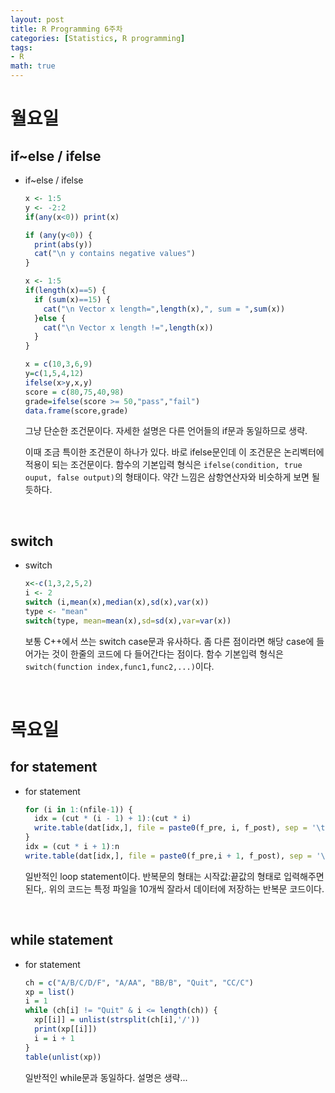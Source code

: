 ```yaml
---
layout: post
title: R Programming 6주차
categories: [Statistics, R programming]
tags:
- R
math: true
---
```

 


# 월요일
## if~else / ifelse
* if~else / ifelse
    ```R
    x <- 1:5
    y <- -2:2
    if(any(x<0)) print(x)

    if (any(y<0)) {
      print(abs(y))
      cat("\n y contains negative values")
    }

    x <- 1:5
    if(length(x)==5) {
      if (sum(x)==15) {
        cat("\n Vector x length=",length(x),", sum = ",sum(x))
      }else {
        cat("\n Vector x length !=",length(x))
      }
    }

    x = c(10,3,6,9)
    y=c(1,5,4,12)
    ifelse(x>y,x,y)
    score = c(80,75,40,98)
    grade=ifelse(score >= 50,"pass","fail")
    data.frame(score,grade)
    ```
    그냥 단순한 조건문이다. 자세한 설명은 다른 언어들의 if문과 동일하므로 생략.

    이때 조금 특이한 조건문이 하나가 있다. 바로 ifelse문인데 이 조건문은 논리벡터에 적용이 되는 조건문이다.
    함수의 기본입력 형식은 ```ifelse(condition, true ouput, false output)```의 형태이다.
    약간 느낌은 삼항연산자와 비슷하게 보면 될 듯하다.
<br>

## switch
* switch
    ```R
    x<-c(1,3,2,5,2)
    i <- 2
    switch (i,mean(x),median(x),sd(x),var(x))
    type <- "mean"
    switch(type, mean=mean(x),sd=sd(x),var=var(x))
    ```
    보통 C++에서 쓰는 switch case문과 유사하다. 좀 다른 점이라면 해당 case에 들어가는 것이 한줄의 코드에 다 들어간다는 점이다.
    함수 기본입력 형식은 ```switch(function index,func1,func2,...)```이다.
<br>

# 목요일
## for statement
* for statement
    ```R
    for (i in 1:(nfile-1)) {
      idx = (cut * (i - 1) + 1):(cut * i)
      write.table(dat[idx,], file = paste0(f_pre, i, f_post), sep = '\t')
    }
    idx = (cut * i + 1):n
    write.table(dat[idx,], file = paste0(f_pre,i + 1, f_post), sep = '\t')
    ```
    일반적인 loop statement이다. 반복문의 형태는 시작값:끝값의 형태로 입력해주면 된다,.
    위의 코드는 특정 파일을 10개씩 잘라서 데이터에 저장하는 반복문 코드이다.
<br>

## while statement
* for statement
    ```R
    ch = c("A/B/C/D/F", "A/AA", "BB/B", "Quit", "CC/C")
    xp = list()
    i = 1
    while (ch[i] != "Quit" & i <= length(ch)) {
      xp[[i]] = unlist(strsplit(ch[i],'/'))
      print(xp[[i]])
      i = i + 1
    }
    table(unlist(xp))
    ```
    일반적인 while문과 동일하다. 설명은 생략...
